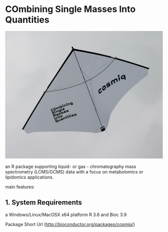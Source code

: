 # COmbining Single Masses Into Quantities

![cosmiq](vignettes/graphics/cosmiq.jpg)

an R package supporting liquid- or gas - chromatography mass spectrometry (LCMS/GCMS) data with a focus on metabolomics or lipidomics applications.

main features:
 

## 1. System Requirements  

a Windows/Linux/MacOSX x64 platform R 3.6 and Bioc 3.9

Package Short Url (http://bioconductor.org/packages/cosmiq/)


